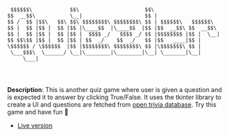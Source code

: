 ```text


 $$$$$$\            $$\                     $$\                     
$$  __$$\           \__|                    $$ |                    
$$ /  $$ |$$\   $$\ $$\ $$$$$$$$\ $$$$$$$$\ $$ | $$$$$$\   $$$$$$\  
$$ |  $$ |$$ |  $$ |$$ |\____$$  |\____$$  |$$ |$$  __$$\ $$  __$$\ 
$$ |  $$ |$$ |  $$ |$$ |  $$$$ _/   $$$$ _/ $$ |$$$$$$$$ |$$ |  \__|
$$ $$\$$ |$$ |  $$ |$$ | $$  _/    $$  _/   $$ |$$   ____|$$ |      
\$$$$$$ / \$$$$$$  |$$ |$$$$$$$$\ $$$$$$$$\ $$ |\$$$$$$$\ $$ |      
 \___$$$\  \______/ \__|\________|\________|\__| \_______|\__|      
     \___|                                                          
                                                                    
                                                                    


```

**Description**: This is another quiz game where user is given a question and is expected it to answer by clicking True/False. It uses the tkinter library to create a UI and questions are fetched from [open trivia database](https://opentdb.com/). Try this game and have fun :sparkling_heart:

- [Live version](https://replit.com/@MihirMore1/Quizzler#main.py)
